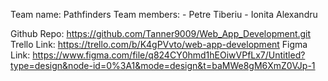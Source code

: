Team name: Pathfinders
Team members:   - Petre Tiberiu
                - Ionita Alexandru

Github Repo: https://github.com/Tanner9009/Web_App_Development.git
Trello Link: https://trello.com/b/K4gPVvto/web-app-development
Figma Link: https://www.figma.com/file/q824CY0hmd1hEOiwVPfLx7/Untitled?type=design&node-id=0%3A1&mode=design&t=baMWe8gM6XmZ0VJp-1